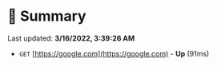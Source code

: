 # 📖 Summary
Last updated: **3/16/2022, 3:39:26 AM**

- `GET` [https://google.com](https://google.com) - **Up** (91ms)
